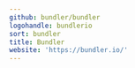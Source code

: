 ```yaml
---
github: bundler/bundler
logohandle: bundlerio
sort: bundler
title: Bundler
website: 'https://bundler.io/'
---
```

